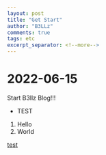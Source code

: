 ```yaml
---
layout: post
title: "Get Start"
author: "B3LLz"
comments: true
tags: etc
excerpt_separator: <!--more-->
---
```


# 2022-06-15

Start B3llz Blog!!!

- TEST
1. Hello
2. World

[test](/images/test.jpg)